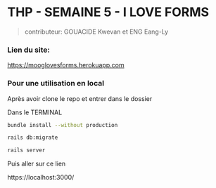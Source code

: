 # THP - SEMAINE 5 - I LOVE FORMS


> contributeur: GOUACIDE Kwevan et ENG Eang-Ly


### Lien du site:  

https://mooglovesforms.herokuapp.com

### Pour une utilisation en local

Après avoir clone le repo et entrer dans le dossier

Dans le TERMINAL
```sh
bundle install --without production
```
```sh
rails db:migrate
```
```sh
rails server
```

Puis aller sur ce lien

https://localhost:3000/





